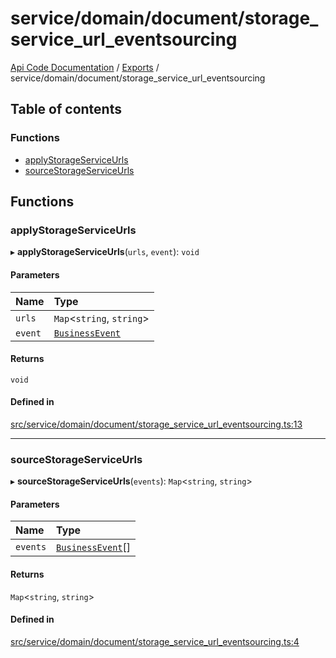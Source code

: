 # service/domain/document/storage\_service\_url\_eventsourcing
 
[Api Code Documentation](../README.md) / [Exports](../modules.md) / service/domain/document/storage\_service\_url\_eventsourcing

## Table of contents

### Functions

- [applyStorageServiceUrls](service_domain_document_storage_service_url_eventsourcing.md#applystorageserviceurls)
- [sourceStorageServiceUrls](service_domain_document_storage_service_url_eventsourcing.md#sourcestorageserviceurls)

## Functions

### applyStorageServiceUrls

▸ **applyStorageServiceUrls**(`urls`, `event`): `void`

#### Parameters

| Name | Type |
| :------ | :------ |
| `urls` | `Map`<`string`, `string`\> |
| `event` | [`BusinessEvent`](service_domain_business_event.md#businessevent) |

#### Returns

`void`

#### Defined in

[src/service/domain/document/storage_service_url_eventsourcing.ts:13](https://github.com/openkfw/TruBudget/blob/0804644/api/src/service/domain/document/storage_service_url_eventsourcing.ts#L13)

___

### sourceStorageServiceUrls

▸ **sourceStorageServiceUrls**(`events`): `Map`<`string`, `string`\>

#### Parameters

| Name | Type |
| :------ | :------ |
| `events` | [`BusinessEvent`](service_domain_business_event.md#businessevent)[] |

#### Returns

`Map`<`string`, `string`\>

#### Defined in

[src/service/domain/document/storage_service_url_eventsourcing.ts:4](https://github.com/openkfw/TruBudget/blob/0804644/api/src/service/domain/document/storage_service_url_eventsourcing.ts#L4)

